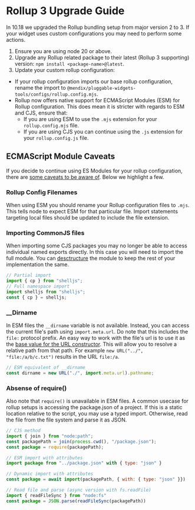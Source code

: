
# Rollup 3 Upgrade Guide

In 10.18 we upgraded the Rollup bundling setup from major version 2 to 3. If your widget uses custom configurations you may need to perform some actions.

1. Ensure you are using node 20 or above.
2. Upgrade any Rollup related package to their latest (Rollup 3 supporting) version: `npm install <package-name>@latest`.
3. Update your custom rollup configuration:
  - If your rollup configuration imports our base rollup configuration, rename the import to `@mendix/pluggable-widgets-tools/configs/rollup.config.mjs`.
  - Rollup now offers native support for ECMAScript Modules (ESM) for Rollup configuration. This does mean it is stricter with regards to ESM and CJS, ensure that:
    - If you are using ESM to use the `.mjs` extension for your `rollup.config.mjs` file.
    - If you are using CJS you can continue using the `.js` extension for your `rollup.config.js` file.

## ECMAScript Module Caveats 

If you decide to continue using ES Modules for your rollup configuration, there are [some caveats to be aware of](https://rollupjs.org/command-line-interface/#caveats-when-using-native-node-es-modules). Below we highlight a few.

### Rollup Config Filenames

When using ESM you should rename your Rollup configuration files to `.mjs`. This tells node to expect ESM for that particular file. Import statements targeting local files should be updated to include the file extension.

### Importing CommonJS files

When importing some CJS packages you may no longer be able to access individual named exports directly. In this case you will need to import the full module. You can [desctructure](https://developer.mozilla.org/en-US/docs/Web/JavaScript/Reference/Operators/Destructuring_assignment) the module to keep the rest of your implementation the same.

```js
// Partial import
import { cp } from "shelljs";
// Full namespace import
import shelljs from "shelljs";
const { cp } = shelljs;
```

### __Dirname

In ESM files the `__dirname` variable is not available. Instead, you can access the current file's path using `import.meta.url`. Do note that this includes the `file:` protocol prefix. An easy way to work with the file's url is to use it as the [base value for the URL constructor](https://developer.mozilla.org/en-US/docs/Web/API/URL/URL#base). This will allow you to resolve a relative path from that path. For example `new URL("../", "file:/a/b/c.txt")` results in the URL `file:/a`.

```js
// ESM equivalent of __dirname
const dirname = new URL("./", import.meta.url).pathname;
```

### Absense of require()

Also note that `require()` is unavailable in ESM files. A common usecase for rollup setups is accessing the package.json of a project. If this is a static location relative to the script, you may use a typed import. Otherwise, read the file from the file system and parse it as JSON.

```js
// CJS method
import { join } from "node:path";
const packagePath = join(process.cwd(), "/package.json");
const package = require(packagePath);

// ESM import with attributes
import package from "../package.json" with { type: "json" }

// Dynamic import with attributes
const package = await import(packagePath, { with: { type: "json" }})

// Read file and parse (async version with fs.readFile)
import { readFileSync } from "node:fs"
const package = JSON.parse(readFileSync(packagePath))
```


